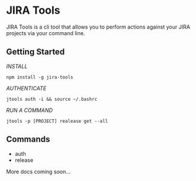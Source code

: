 # JIRA Tools

JIRA Tools is a cli tool that allows you to perform actions against your JIRA projects via your command line.


## Getting Started

*INSTALL*
```
npm install -g jira-tools
```

*AUTHENTICATE*
```
jtools auth -i && source ~/.bashrc
```

*RUN A COMMAND*
```
jtools -p [PROJECT] realease get --all
```

## Commands

- auth
- release


More docs coming soon...
